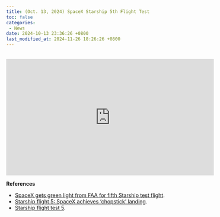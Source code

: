 ```yaml
---
title: (Oct. 13, 2024) SpaceX Starship 5th Flight Test
toc: false
categories:
 - News
date: 2024-10-13 23:36:26 +0800
last_modified_at: 2024-11-26 18:26:26 +0800
---
```


<br>

<iframe class="iframe--video" width="560" height="315" src="https://www.youtube.com/embed/b28zbsnk-48?si=H749c3UDr1A9JUH4" title="YouTube video player" frameborder="0" allow="accelerometer; autoplay; clipboard-write; encrypted-media; gyroscope; picture-in-picture; web-share" referrerpolicy="strict-origin-when-cross-origin" allowfullscreen></iframe>

<br>

**References**

- [SpaceX gets green light from FAA for fifth Starship test flight](https://edition.cnn.com/2024/10/12/science/faa-spacex-starship-test-flight-5/index.html).
- [Starship flight 5: SpaceX achieves ‘chopstick’ landing](https://edition.cnn.com/2024/10/13/science/spacex-starship-test-flight-5-launch/index.html).
- [Starship flight test 5](https://en.wikipedia.org/wiki/Starship_flight_test_5).

